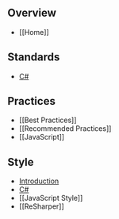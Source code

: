 ## Overview
- [[Home]]

## Standards
- [C#](C%23-Standards)

## Practices
- [[Best Practices]]
- [[Recommended Practices]]
- [[JavaScript]]

## Style
- [Introduction](Why-a-Style-Guide-that%27s-not-Project-Specific%3F)
- [C#](C%23-Style)
- [[JavaScript Style]]
- [[ReSharper]]